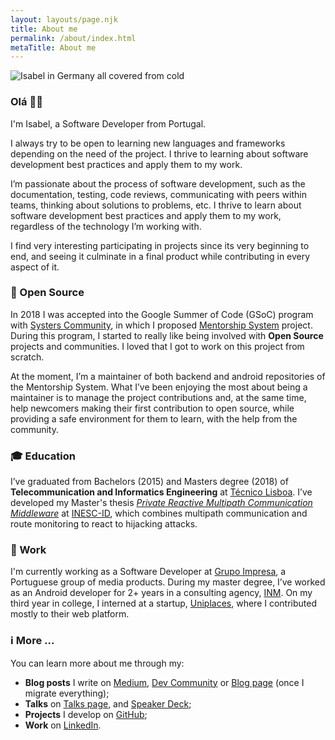 ```yaml
---
layout: layouts/page.njk
title: About me
permalink: /about/index.html
metaTitle: About me
---
```


![Isabel in Germany all covered from cold](/assets/images/me-out-in-the-cold.jpg)

### Olá 👋🏾

I'm Isabel, a Software Developer from Portugal.

I always try to be open to learning new languages and frameworks depending on the need of the project. I thrive to learning about software development best practices and apply them to my work.

I’m passionate about the process of software development, such as the documentation, testing, code reviews, communicating with peers within teams, thinking about solutions to problems, etc. I thrive to learn about software development best practices and apply them to my work, regardless of the technology I’m working with.

I find very interesting participating in projects since its very beginning to end, and seeing it culminate in a final product while contributing in every aspect of it.

### 🌅 Open Source

In 2018 I was accepted into the Google Summer of Code (GSoC) program with [Systers Community](http://systers.io), in which I proposed [Mentorship System](https://summerofcode.withgoogle.com/archive/2018/projects/6592097335377920/) project. During this program, I started to really like being involved with **Open Source** projects and communities. I loved that I got to work on this project from scratch.

At the moment, I’m a maintainer of both backend and android repositories of the Mentorship System. What I’ve been enjoying the most about being a maintainer is to manage the project contributions and, at the same time, help newcomers making their first contribution to open source, while providing a safe environment for them to learn, with the help from the community.

### 🎓 Education

I’ve graduated from Bachelors (2015) and Masters degree (2018) of **Telecommunication and Informatics Engineering** at [Técnico Lisboa](https://tecnico.ulisboa.pt/). I’ve developed my Master's thesis [_Private Reactive Multipath Communication Middleware_](https://github.com/inesc-id/Premium) at [INESC-ID](https://www.inesc-id.pt/), which combines multipath communication and route monitoring to react to hijacking attacks.

### 💼 Work

I'm currently working as a Software Developer at [Grupo Impresa](http://www.impresa.pt/), a Portuguese group of media products.
During my master degree, I’ve worked as an Android developer for 2+ years in a consulting agency, [INM](https://inm.pt/).
On my third year in college, I interned at a startup, [Uniplaces](https://uniplaces.com/), where I contributed mostly to their web platform. 

### ℹ️ More ...

You can learn more about me through my:
- **Blog posts** I write on [Medium](https://medium.com/@isabelcmdcosta), [Dev Community](https://dev.to/isabelcmdcosta) or [Blog page](/blog/) (once I migrate everything);
- **Talks** on [Talks page](/talks/), and [Speaker Deck](https://speakerdeck.com/isabelcmdcosta);
- **Projects** I develop on [GitHub](https://github.com/isabelcosta);
- **Work** on [LinkedIn](https://www.linkedin.com/in/isabelcmdcosta).
